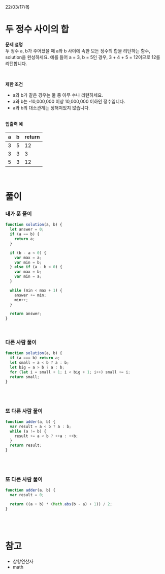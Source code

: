 22/03/17/목

<h1>두 정수 사이의 합</h1>

<strong>문제 설명</strong>  
두 정수 a, b가 주어졌을 때 a와 b 사이에 속한 모든 정수의 합을 리턴하는 함수, solution을 완성하세요.
예를 들어 a = 3, b = 5인 경우, 3 + 4 + 5 = 12이므로 12를 리턴합니다.

<br>

<strong>제한 조건</strong>

- a와 b가 같은 경우는 둘 중 아무 수나 리턴하세요.
- a와 b는 -10,000,000 이상 10,000,000 이하인 정수입니다.
- a와 b의 대소관계는 정해져있지 않습니다.

<br>
<strong>입출력 예</strong>

| a   | b   | return |
| --- | --- | ------ |
| 3   | 5   | 12     |
| 3   | 3   | 3      |
| 5   | 3   | 12     |

<br>

<h1>풀이</h1>
<h3>내가 푼 풀이</h3>

```javascript
function solution(a, b) {
  let answer = 0;
  if (a == b) {
    return a;
  }

  if (b - a < 0) {
    var max = a;
    var min = b;
  } else if (a - b < 0) {
    var max = b;
    var min = a;
  }

  while (min < max + 1) {
    answer += min;
    min++;
  }

  return answer;
}
```

<br>
<h3>다른 사람 풀이</h3>

```javascript
function solution(a, b) {
  if (a === b) return a;
  let small = a < b ? a : b;
  let big = a > b ? a : b;
  for (let i = small + 1; i < big + 1; i++) small += i;
  return small;
}
```

<br>
<br>

<h3>또 다른 사람 풀이</h3>

```javascript
function adder(a, b) {
  var result = a < b ? a : b;
  while (a != b) {
    result += a < b ? ++a : ++b;
  }
  return result;
}
```

<br>
<br>
 
<h3>또 다른 사람 풀이</h3>

```javascript
function adder(a, b) {
  var result = 0;

  return ((a + b) * (Math.abs(b - a) + 1)) / 2;
}
```

<br>
<br>

<h1>참고 </h1>

- 삼항연산자
- math
